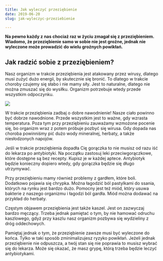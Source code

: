 ```yaml
---
title: Jak wyleczyć przeziębienie
date: 2019-06-20
slug: jak-wyleczyc-przeziebienie

---
```

**Na pewno każdy z nas chociaż raz w życiu zmagał się z przeziębieniem. Wiadomo, że przeziębienie samo w sobie nie jest groźne, jednak nie wyleczone może prowadzić do wielu groźnych powikłań.**

## Jak radzić sobie z przeziębieniem?

Nasz organizm w trakcie przeziębienia jest atakowany przez wirusy, dlatego musi zużyć dużo energii, by skutecznie się bronić. To dlatego w trakcie choroby czujemy się słabo i nie mamy siły. Jest to naturalne, dlatego nie można zmuszać się do wysiłku. Organizm potrzebuje wtedy przede wszystkim odpoczynku.

![](/jak_wyleczyc_przeziebienie.jpeg)

W trakcie przeziębienia zadbaj o dobre nawodnienie! Nasze ciało powinno być dobrze nawodnione. Przede wszystkim jest to ważne, gdy wzrasta temperatura. Poza tym przy przeziębieniu zauważamy wzmożone pocenie się, bo organizm wraz z potem próbuje pozbyć się wirusa. Gdy dopada nas choroba powinniśmy pić dużo wody mineralnej, herbaty, a także niesłodzonych napojów.

Jeśli w trakcie przeziębienia dopadła Cię gorączka to nie musisz od razu iść do lekarza po antybiotyki. Na początku zastosuj leki przeciwgorączkowe, które dostępne są bez recepty. Kupisz je w każdej aptece. Antybiotyk będzie konieczny dopiero wtedy, gdy gorączka będzie się długo utrzymywać.

Przy przeziębieniu mamy również problemy z gardłem, które boli. Dodatkowo pojawia się chrypka. Można łagodzić ból pastylkami do ssania, których na rynku jest bardzo dużo. Pomocny jest też miód, który usuwa bakterie z naszego organizmu i łagodzi ból gardła. Miód można dodawać na przykład do herbaty.

Częstym objawem przeziębienia jest także kaszel. Jest on zazwyczaj bardzo męczący. Trzeba jednak pamiętać o tym, by nie hamować odruchu kaszlowego, gdyż przy kaszlu nasz organizm pozbywa się wydzieliny z dróg oddechowych.

Pamiętaj jednak o tym, że przeziębienie zawsze musi być wyleczone do końca. Tylko w taki sposób zminimalizujesz ryzyko powikłań. Jeżeli jednak przeziębienie nie odpuszcza, a twój stan się nie poprawia to musisz wybrać się do lekarza. Może się okazać, że masz grypę, którą trzeba będzie leczyć antybiotykami.